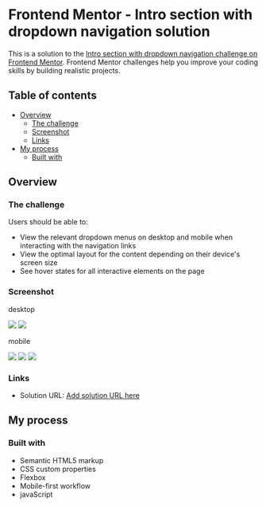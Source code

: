 # Frontend Mentor - Intro section with dropdown navigation solution

This is a solution to the [Intro section with dropdown navigation challenge on Frontend Mentor](https://www.frontendmentor.io/challenges/intro-section-with-dropdown-navigation-ryaPetHE5). Frontend Mentor challenges help you improve your coding skills by building realistic projects. 

## Table of contents

- [Overview](#overview)
  - [The challenge](#the-challenge)
  - [Screenshot](#screenshot)
  - [Links](#links)
- [My process](#my-process)
  - [Built with](#built-with)

## Overview

### The challenge

Users should be able to:

- View the relevant dropdown menus on desktop and mobile when interacting with the navigation links
- View the optimal layout for the content depending on their device's screen size
- See hover states for all interactive elements on the page

### Screenshot

desktop

![](./Screenshot/ScreenshotDesktop.png)
![](./Screenshot/ScreenshotDesktopActive.png)

mobile

![](./Screenshot/ScreenshotMobile.png)
![](./Screenshot/ScreenshotMobileToggle.png)
![](./Screenshot/ScreenshotToggleActive.png)

### Links

- Solution URL: [Add solution URL here](https://intro-section-with-dropdown-navigation-main-three.vercel.app/)

## My process

### Built with

- Semantic HTML5 markup
- CSS custom properties
- Flexbox
- Mobile-first workflow
- javaScript




